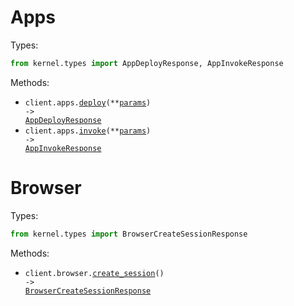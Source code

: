 # Apps

Types:

```python
from kernel.types import AppDeployResponse, AppInvokeResponse
```

Methods:

- <code title="post /apps/deploy">client.apps.<a href="./src/kernel/resources/apps.py">deploy</a>(\*\*<a href="src/kernel/types/app_deploy_params.py">params</a>) -> <a href="./src/kernel/types/app_deploy_response.py">AppDeployResponse</a></code>
- <code title="post /apps/invoke">client.apps.<a href="./src/kernel/resources/apps.py">invoke</a>(\*\*<a href="src/kernel/types/app_invoke_params.py">params</a>) -> <a href="./src/kernel/types/app_invoke_response.py">AppInvokeResponse</a></code>

# Browser

Types:

```python
from kernel.types import BrowserCreateSessionResponse
```

Methods:

- <code title="post /browser">client.browser.<a href="./src/kernel/resources/browser.py">create_session</a>() -> <a href="./src/kernel/types/browser_create_session_response.py">BrowserCreateSessionResponse</a></code>
